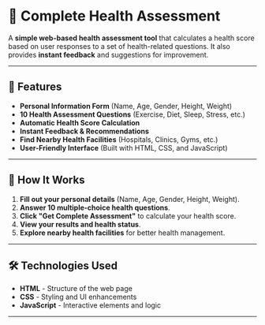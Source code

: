 # 🏥 Complete Health Assessment

A **simple web-based health assessment tool** that calculates a health score based on user responses to a set of health-related questions. It also provides **instant feedback** and suggestions for improvement.

---

## 🚀 Features

- **Personal Information Form** (Name, Age, Gender, Height, Weight)
- **10 Health Assessment Questions** (Exercise, Diet, Sleep, Stress, etc.)
- **Automatic Health Score Calculation**
- **Instant Feedback & Recommendations**
- **Find Nearby Health Facilities** (Hospitals, Clinics, Gyms, etc.)
- **User-Friendly Interface** (Built with HTML, CSS, and JavaScript)

---

## 🎯 How It Works

1. **Fill out your personal details** (Name, Age, Gender, Height, Weight).
2. **Answer 10 multiple-choice health questions**.
3. **Click "Get Complete Assessment"** to calculate your health score.
4. **View your results and health status**.
5. **Explore nearby health facilities** for better health management.

---

## 🛠️ Technologies Used

- **HTML** - Structure of the web page
- **CSS** - Styling and UI enhancements
- **JavaScript** - Interactive elements and logic

---


